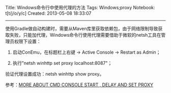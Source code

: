 Title: Windows命令行中使用代理的方法
Tags: Windows;proxy
Notebook: t[t/j/o/y/c]
Created: 2013-05-08 18:33:07

------

使用Gradle做自动构建时，需要从Maven库里获取依赖包，由于网络限制导致获取失败，只能加代理，Windows命令行使用代理需要借助于微软的netsh工具在管理员权限下设置：

 

1. 启动ConEmu，在标题栏上右键 -> Active Console -> Restart as Admin；

 

1. 执行"netsh winhttp set proxy localhost:8087"；

 

验证代理设置成功：netsh winhttp show proxy。

 

参考：[MORE ABOUT CMD CONSOLE START , DELAY AND SET PROXY](http://cclah.com/2013/03/19/more-about-cmd-console-start-delay-and-set-proxy-2/)